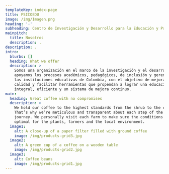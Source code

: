 ```yaml
---
templateKey: index-page
title: PSICOEDU
image: /img/Imagen.png
heading: '-'
subheading: Centro de Investigación y Desarrollo para la Educación y Psicopedagogía
mainpitch:
  title: Nosotros
  description: .
description: .
intro:
  blurbs: []
  heading: What we offer
  description: >
    Somos una organización en el marco de la investigación y el desarrollo que
    apoyamos los procesos académicos, pedagógicos, de inclusión y gerenciales en
    las instituciones educativas de Colombia, con el objetivo de mejorar su
    calidad y facilitar herramientas que propendan a lograr una educación
    integral, eficiente y un sistema de mejora continuo.
main:
  heading: Great coffee with no compromises
  description: >
    We hold our coffee to the highest standards from the shrub to the cup.
    That’s why we’re meticulous and transparent about each step of the coffee’s
    journey. We personally visit each farm to make sure the conditions are
    optimal for the plants, farmers and the local environment.
  image1:
    alt: A close-up of a paper filter filled with ground coffee
    image: /img/products-grid3.jpg
  image2:
    alt: A green cup of a coffee on a wooden table
    image: /img/products-grid2.jpg
  image3:
    alt: Coffee beans
    image: /img/products-grid1.jpg
---
```


